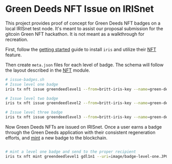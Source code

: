 # Green Deeds NFT Issue on IRISnet

This project provides proof of concept for Green Deeds NFT badges on a local IRISnet test node.  It's meant to assist our proposal submission for the gitcoin Green NFT hackathon.  It is not meant as a walkthrough for recreation.  

First, follow the [getting started](https://www.irisnet.org/docs/get-started/install.html#install-go) guide to install ````iris```` and utilize their [NFT](https://www.irisnet.org/docs/cli-client/nft.html#available-commands) feature.  

Then create ````meta.json```` files for each level of badge.  The schema will follow the layout described in the [NFT](https://www.irisnet.org/docs/cli-client/nft.html#available-commands) module. 

````bash
# issue-badges.sh
# Issue level one badge
iris tx nft issue greendeedlevel1 --from=britt-iris-key --name=green-deeds-level-one --schema=level-one-meta.json --chain-id=green-deeds-test

# Issue level two badge
iris tx nft issue greendeedlevel2 --from=britt-iris-key --name=green-deeds-level-two --schema=level-two-meta.json --chain-id=green-deeds-test

# Issue level three badge
iris tx nft issue greendeedlevel3 --from=britt-iris-key --name=green-deeds-level-three --schema=level-three-meta.json --chain-id=green-deeds-test

````

Now Green Deeds NFTs are issued on IRISnet.  Once a user earns a badge through the Green Deeds application with their consistent regeneration efforts, and [mint](https://www.irisnet.org/docs/cli-client/nft.html#iris-tx-nft-mint) a new badge to the blockchain. 

````bash

# mint a level one badge and send to the proper recipient
iris tx nft mint greendeedlevel1 gdl1n1 --uri=image/badge-level-one.JPG --recipient=iaa1c0vhyfj3q9f3s38kccmf23vk27vmd6e9kd5jzm --from=britt-iris-key --chain-id=green-deeds-test

````

